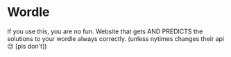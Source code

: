 # Wordle
If you use this, you are no fun. Website that gets AND PREDICTS the solutions to your wordle always correctly. (unless nytimes changes their api😔 [pls don't])

